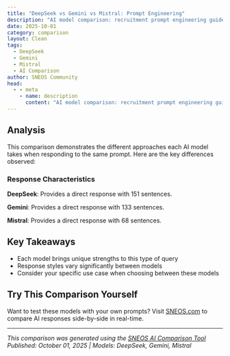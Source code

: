 ```yaml
---
title: "DeepSeek vs Gemini vs Mistral: Prompt Engineering"
description: "AI model comparison: recruitment prompt engineering guide..."
date: 2025-10-01
category: comparison
layout: Clean
tags:
  - DeepSeek
  - Gemini
  - Mistral
  - AI Comparison
author: SNEOS Community
head:
  - - meta
    - name: description
      content: "AI model comparison: recruitment prompt engineering guide..."
---
```


<ChatComparison
  title="DeepSeek vs Gemini vs Mistral: Prompt Engineering"
  prompt="recruitment prompt engineering guide"
  :responses='{
    "DeepSeek": "Of course. Here is a comprehensive guide to prompt engineering for recruitment, designed for both recruiters and hiring managers.\n\nThis guide will move from basic principles to advanced techniques, complete with examples.\n\n---\n\n### **Why Prompt Engineering is a Game-Changer for Recruitment**\n\nTraditional recruiting relies on manual searches, keyword matching, and intuition. AI, when guided by effective prompts, can:\n*   **Automate repetitive tasks:** Sourcing, screening, and outreach.\n*   **Reduce bias:** Focus on skills and experience rather than gut feelings.\n*   **Improve quality:** Find passive candidates who are a perfect fit but aren\u0027t actively looking.\n*   **Increase speed:** Process hundreds of profiles or applications in minutes.\n*   **Enhance communication:** Draft personalized messages and job descriptions quickly.\n\n---\n\n### **Part 1: The Core Principles of Recruitment Prompt Engineering**\n\nThink of the AI as a new, super-efficient junior recruiter. You need to give it clear, specific instructions to get the best results.\n\n1.  **Be Specific \u0026 Detailed:** Vague prompts get vague results. Instead of \u0022find me a developer,\u0022 specify the tech stack, years of experience, industry, and key projects.\n2.  **Provide Context:** The AI doesn\u0027t know your company culture, the team\u0027s dynamics, or the unspoken requirements of the role. You must provide this.\n3.  **Assign a Role:** This is a powerful technique. Tell the AI *who* it is supposed to be (e.g., \u0022Act as a senior technical recruiter at a fast-growing SaaS company...\u0022).\n4.  **Use Iterative Refinement:** Your first prompt might not be perfect. Use the AI\u0027s response to ask follow-up questions, clarify, and refine the output.\n5.  **Structure Your Prompt:** A good prompt has a clear structure: **Role \u002B Goal \u002B Context \u002B Instructions \u002B Format**.\n\n---\n\n### **Part 2: The Prompt Formula for Recruitment**\n\nUse this template to structure your prompts effectively:\n\n**[ROLE]**\nAct as a [e.g., Senior Technical Recruiter, Sourcing Specialist, HR Manager].\n\n**[GOAL]**\nYour goal is to [e.g., source 10 qualified candidates, write a job description, screen this resume].\n\n**[CONTEXT]**\nOur company, [Company Name], is a [Industry] company that [Brief Description]. The team is looking for a candidate who is [Key Soft Skills/Team Dynamics]. The hiring manager has emphasized [Specific Need or Pet Peeve].\n\n**[INPUT]**\n[Paste the job description, resume text, or other relevant data here].\n\n**[INSTRUCTIONS \u0026 FORMAT]**\nPerform the following tasks:\n1.  [Step 1]\n2.  [Step 2]\n3.  [Step 3]\nFormat the output as [e.g., a bulleted list, a table, an email].\n\n---\n\n### **Part 3: Practical Prompt Examples for the Recruitment Workflow**\n\n#### **A. Sourcing \u0026 Candidate Profile Building**\n\n**Prompt 1: Creating an Ideal Candidate Persona**\n\u003E **Role:** Act as a strategic recruitment partner.\n\u003E **Goal:** Create a detailed candidate persona for a \u0022Senior Data Scientist\u0022 role.\n\u003E **Context:** We are a FinTech company focused on fraud detection. We need someone who is not only technically skilled but also can explain complex models to non-technical stakeholders.\n\u003E **Instructions:**\n\u003E 1.  Outline the key hard skills (programming languages, ML frameworks, tools).\n\u003E 2.  Outline the essential soft skills and personality traits.\n\u003E 3.  Describe the type of previous companies or projects they might have worked on.\n\u003E 4.  Suggest where we might find this candidate online (e.g., specific GitHub niches, research papers, communities).\n\u003E **Format:** A structured report with clear headings.\n\n**Prompt 2: Generating Boolean Search Strings**\n\u003E **Role:** You are a Boolean search expert for LinkedIn and GitHub.\n\u003E **Goal:** Generate 5 powerful Boolean search strings to find a \u0022DevOps Engineer with AWS and Kubernetes experience.\u0022\n\u003E **Context:** We want to target candidates who have worked in scale-up environments. Exclude recruiters and consultants.\n\u003E **Instructions:**\n\u003E 1.  Create strings of varying specificity (broad to narrow).\n\u003E 2.  Include synonyms for key skills (e.g., \u0022ECS\u0022 for \u0022Kubernetes\u0022).\n\u003E 3.  Use exclusion terms to filter out irrelevant profiles.\n\u003E **Format:** A numbered list with a brief explanation for each string.\n\n#### **B. Writing \u0026 Optimizing Job Descriptions**\n\n**Prompt 3: Drafting a Compelling Job Description**\n\u003E **Role:** Act as a talented copywriter specializing in employer branding.\n\u003E **Goal:** Write a engaging job description for a \u0022Product Marketing Manager.\u0022\n\u003E **Context:** Company: \u0022InnovateTech,\u0022 a B2B SaaS company. Our culture is collaborative, fast-paced, and data-driven. We offer remote work and professional development stipends.\n\u003E **Input:** [Paste a basic, bullet-point list of responsibilities and requirements].\n\u003E **Instructions:**\n\u003E 1.  Write a compelling introduction about the company and the impact of this role.\n\u003E 2.  Transform the responsibilities into \u0022What You\u0027ll Do\u0022 section, focusing on outcomes, not just tasks.\n\u003E 3.  Structure the requirements into \u0022What You\u0027ll Bring,\u0022 separating \u0022Must-Haves\u0022 from \u0022Nice-to-Haves.\u0022\n\u003E 4.  Highlight our company benefits and culture.\n\u003E 5.  Use inclusive language to attract a diverse candidate pool.\n\u003E **Format:** A well-structured job description with sections.\n\n#### **C. Candidate Screening \u0026 Assessment**\n\n**Prompt 4: Screening a Resume Against a JD**\n\u003E **Role:** You are an objective and meticulous recruitment assistant.\n\u003E **Goal:** Analyze the provided resume against the job description and provide a suitability score out of 10.\n\u003E **Input:** [Paste the FULL Job Description] [Paste the FULL Resume Text]\n\u003E **Instructions:**\n\u003E 1.  Identify clear matches between the candidate\u0027s experience and the JD requirements.\n\u003E 2.  Identify any major gaps or missing \u0022must-have\u0022 qualifications.\n\u003E 3.  Flag any potential red flags (e.g., frequent job-hopping without explanation).\n\u003E 4.  Suggest 3-4 key questions to ask in a screening interview to clarify the gaps.\n\u003E **Format:** A table with columns: \u0022Criteria,\u0022 \u0022Match Status (Met/Partial/Gap),\u0022 and \u0022Evidence/Notes.\u0022\n\n**Prompt 5: Generating Interview Questions**\n\u003E **Role:** Act as an experienced hiring manager for a software engineering team.\n\u003E **Goal:** Create a structured interview plan for a \u0022Front-End Developer\u0022 candidate.\n\u003E **Context:** We need to assess their technical skills in React, their problem-solving approach, and their collaboration skills.\n\u003E **Instructions:**\n\u003E 1.  Generate 5 technical questions related to React and modern JavaScript.\n\u003E 2.  Generate 3 behavioral questions using the STAR method (Situation, Task, Action, Result) to assess teamwork and handling deadlines.\n\u003E 3.  Generate 1 system design question for a simple feature.\n\u003E 4.  Provide a rubric for evaluating answers to the behavioral questions.\n\u003E **Format:** A structured list with questions, the skill they assess, and the evaluation rubric.\n\n#### **D. Candidate Communication \u0026 Outreach**\n\n**Prompt 6: Writing a Personalized Outreach Message**\n\u003E **Role:** You are a recruiter tasked with writing a warm, personalized InMail to a passive candidate.\n\u003E **Goal:** Draft a short, engaging message to pique their interest.\n\u003E **Context:** Candidate\u0027s name is Sarah. She currently works at \u0022DataCorp\u0022 on NLP projects. Our company, \u0022AI for Good,\u0022 is working on using NLP to analyze climate science reports. I found her on GitHub.\n\u003E **Instructions:**\n\u003E 1.  Personalize the opening by mentioning her specific project on GitHub.\n\u003E 2.  Briefly connect her work to our company\u0027s mission.\n\u003E 3.  Keep it concise (under 150 words).\n\u003E 4.  Include a clear, low-commitment call-to-action (e.g., \u0022Would you be open to a 15-minute chat to learn more?\u0022).\n\u003E **Format:** The text of the InMail/email.\n\n---\n\n### **Part 4: Advanced Techniques \u0026 Best Practices**\n\n*   **Chain of Thought (CoT):** For complex tasks, ask the AI to \u0022think step-by-step.\u0022 This can lead to more logical and thorough outputs, especially for screening or creating assessment rubrics.\n*   **Few-Shot Prompting:** Provide examples of what you want.\n    *   *Example:* \u0022Here are two examples of good outreach messages that got a high response rate: [Example 1] [Example 2]. Now, write a new one for a DevOps Engineer using the same style and tone.\u0022\n*   **Mitigating Bias:** Explicitly instruct the AI to avoid bias.\n    *   *Add to your prompts:* \u0022Focus only on skills, experience, and project outcomes. Ignore university names, demographic indicators, and extracurricular activities that are not directly relevant to the job.\u0022\n*   **Data Privacy is Paramount:** **NEVER** paste real candidate names, contact information, or other personally identifiable information (PII) into a public AI chatbot. Use anonymized data or platforms with robust data privacy agreements.\n\n### **Conclusion**\n\nPrompt engineering is not about magic spells; it\u0027s about clear, structured communication. By treating the AI as a collaborative partner and providing it with rich context and precise instructions, you can transform your recruitment process, making it more efficient, effective, and fair. Start with the formula, practice with the examples, and soon you\u0027ll be developing your own powerful prompts.",
    "Gemini": "## Recruitment Prompt Engineering Guide: Crafting Prompts that Attract \u0026 Engage\n\nThis guide provides best practices for crafting effective prompts in recruitment, whether you\u0027re using them in:\n\n*   **Job Ads:** To attract the right candidates and deter the wrong ones.\n*   **Application Forms:** To gather relevant information efficiently.\n*   **Pre-screening Assessments:** To quickly evaluate candidates\u0027 skills and fit.\n*   **Interviews:** To guide conversations and uncover hidden talents.\n*   **Social Media \u0026 Employer Branding:** To engage potential candidates.\n\n**I. Understanding Your Goals:**\n\nBefore crafting any prompt, clarify your objectives:\n\n*   **What information are you trying to elicit?**  Be specific. Don\u0027t just ask \u0022Tell me about yourself.\u0022 Ask, \u0022Describe a time you had to overcome a significant challenge in a team project.\u0022\n*   **What kind of response are you looking for?**  Qualitative (narrative, opinions) or Quantitative (data, numbers)?\n*   **What are the key criteria for a successful candidate?**  Align your prompts to assess these.\n*   **What are the potential biases you need to mitigate?**  Review prompts for unintended bias based on gender, race, age, etc.\n\n**II. Principles of Effective Prompt Engineering for Recruitment:**\n\n*   **Clarity \u0026 Specificity:** Use precise language and avoid ambiguity.\n*   **Relevance:** Ensure the prompt directly relates to the role and required skills.\n*   **Conciseness:** Keep prompts short and easy to understand.  Avoid jargon.\n*   **Action-Oriented:** Phrase prompts that encourage action and thoughtful responses. Use action verbs.\n*   **Behavioral Focus:** Focus on past behavior as a predictor of future performance (STAR method).\n*   **Open-Endedness (Strategically):** Allow for genuine responses, but provide enough context to guide the answer.\n*   **Alignment with Company Culture:** Reflect your values and company\u0027s personality.\n*   **Fairness \u0026 Legality:**  Adhere to anti-discrimination laws and guidelines. Avoid questions about protected characteristics.\n*   **Ethical Considerations:**  Be transparent about how the information will be used.  Respect candidate privacy.\n\n**III. Prompt Engineering Techniques (with Examples):**\n\n**A.  Behavioral Questions (STAR Method):**\n\n*   **Concept:**  Asks candidates to describe a specific situation, task, action they took, and the result.\n*   **Example:** \u0022Describe a time you had to deal with a difficult client. What was the situation, what actions did you take, and what was the outcome? What did you learn from this experience?\u0022\n*   **Why it Works:** Reveals how the candidate handled real-world situations and provides insights into their problem-solving, communication, and interpersonal skills.\n\n**B.  Situational Questions:**\n\n*   **Concept:** Presents hypothetical scenarios and asks how the candidate would respond.\n*   **Example:** \u0022Imagine you are leading a project and a key team member is consistently missing deadlines. How would you address this situation?\u0022\n*   **Why it Works:**  Assesses decision-making skills, problem-solving approach, and ability to handle pressure.\n\n**C.  Skill-Based Questions:**\n\n*   **Concept:** Directly probes for specific skills required for the role.\n*   **Example:**  \u0022Describe your experience with [specific software/tool] and how you have used it to achieve [specific outcome].\u0022 (e.g., \u0022Describe your experience with Salesforce and how you have used it to generate sales reports and track customer interactions.\u0022)\n*   **Why it Works:**  Verifies technical proficiency and provides quantifiable evidence of skills.\n\n**D.  Motivation \u0026 Values Alignment:**\n\n*   **Concept:** Explores the candidate\u0027s reasons for applying and their alignment with the company\u0027s values.\n*   **Example:** \u0022Why are you interested in this particular role at our company? What aspects of our company culture resonate with you?\u0022\n*   **Why it Works:**  Helps determine if the candidate is genuinely interested and a good cultural fit.\n\n**E.  Problem-Solving \u0026 Critical Thinking:**\n\n*   **Concept:** Presents a problem or challenge and asks the candidate to outline their approach to solving it.\n*   **Example:** \u0022Describe a time you identified a problem in a process and took the initiative to improve it. What steps did you take, and what was the impact of your improvements?\u0022\n*   **Why it Works:**  Assesses analytical skills, initiative, and ability to think strategically.\n\n**F.  Scenario-Based Simulations (Advanced):**\n\n*   **Concept:**  Creates a realistic work-related scenario and asks the candidate to perform a task or make a decision. (e.g., writing a sample email response to a customer complaint, analyzing a dataset).\n*   **Example:** \u0022Attached is a sample customer feedback report.  Please analyze it and identify the top three areas where we can improve our customer service.\u0022\n*   **Why it Works:**  Provides a direct assessment of the candidate\u0027s ability to perform the job. Requires more resources to develop and implement.\n\n**IV. Examples Across Different Recruitment Stages:**\n\n**A. Job Ad Prompts:**\n\n*   **Instead of:** \u0022Looking for a motivated individual.\u0022\n*   **Try:** \u0022Are you a highly organized and results-oriented individual with a proven track record of exceeding sales targets?\u0022 (More specific and action-oriented)\n*   **Instead of:** \u0022Good communication skills required.\u0022\n*   **Try:** \u0022Do you excel at communicating complex ideas clearly and concisely to both technical and non-technical audiences?\u0022 (Defines what \u0022good communication\u0022 means in this context).\n\n**B. Application Form Prompts:**\n\n*   **Instead of:** \u0022List your previous responsibilities.\u0022\n*   **Try:** \u0022Describe your key accomplishments and contributions in your previous role, highlighting how they relate to the requirements of this position.\u0022 (Focuses on outcomes and relevance).\n*   **Instead of:**  Just a blank field for \u0022Cover Letter\u0022.\n*   **Try:** \u0022In no more than 300 words, explain why you are the ideal candidate for this position, highlighting your relevant skills and experience.\u0022 (Provides guidance and word limit).\n\n**C. Pre-Screening Assessment Prompts:**\n\n*   **Example (Coding):** \u0022Write a function in Python that takes a list of integers and returns the sum of all even numbers in the list.\u0022 (Tests specific coding skill)\n*   **Example (Customer Service):** \u0022Choose the best response to the following customer complaint about a delayed shipment. (Multiple Choice options provided).\u0022 (Tests customer service skills and judgment).\n\n**D. Interview Prompts:**\n\n*   **Instead of:** \u0022Tell me about a time you failed.\u0022\n*   **Try:** \u0022Describe a time you faced a setback on a project. What did you learn from the experience, and how did you apply that learning in future situations?\u0022 (Focuses on learning and growth).\n*   **Instead of:** \u0022Where do you see yourself in five years?\u0022\n*   **Try:** \u0022How does this role align with your long-term career goals, and what skills do you hope to develop in the next few years?\u0022 (More practical and relevant to the position).\n\n**E. Social Media \u0026 Employer Branding Prompts:**\n\n*   **Instead of:**  \u0022Join our team!\u0022\n*   **Try:**  \u0022Share your biggest career success story and tag a colleague who helped you achieve it! #Teamwork #CompanyCulture\u0022 (Encourages engagement and showcases company values).\n*   **Instead of:**  \u0022We\u0027re a great company!\u0022\n*   **Try:** \u0022What\u0027s the most rewarding part of your job at [Company Name]? Share your experience in the comments below! #EmployeeSpotlight #CompanyPride\u0022 (Authentic and engaging).\n\n**V.  Mitigating Bias:**\n\n*   **Blind Review:** Remove identifying information from resumes and applications during initial screening.\n*   **Standardized Questions:** Use the same questions for all candidates for a particular role.\n*   **Structured Interviews:**  Follow a pre-defined interview guide with specific questions and rating scales.\n*   **Focus on Observable Behaviors:** Frame questions to elicit specific examples of past performance.\n*   **Avoid Hypothetical Questions Based on Group Membership:**  Don\u0027t ask questions that assume candidates\u0027 preferences based on their demographics (e.g., \u0022As a woman, how do you balance work and family?\u0022).\n*   **Use Gender-Neutral Language:**  Avoid terms that could be perceived as biased toward one gender.\n\n**VI.  Testing and Iteration:**\n\n*   **Pilot Test:**  Try out your prompts with a small group of internal employees or trusted contacts to get feedback.\n*   **Analyze Response Data:** Track the quality and relevance of responses received to identify areas for improvement.\n*   **A/B Testing:** Experiment with different versions of the same prompt to see which one generates the best results.\n*   **Continuously Refine:** Regularly review and update your prompts based on performance data and changing needs.\n\n**VII.  Tools and Resources:**\n\n*   **AI-powered writing assistants:** (e.g., Grammarly, ProWritingAid) Can help with grammar, clarity, and conciseness.\n*   **ATS (Applicant Tracking System):** Most ATS platforms have features for creating and managing job postings and application forms.\n*   **Interview training programs:** Many companies offer training programs on structured interviewing and bias mitigation.\n*   **Online resources:** SHRM (Society for Human Resource Management) and other HR organizations offer valuable resources and best practices.\n\n**VIII. Key Takeaways:**\n\n*   Effective prompt engineering is crucial for attracting, screening, and assessing candidates effectively.\n*   Focus on clarity, relevance, and action-oriented language.\n*   Use behavioral questions and situational scenarios to assess skills and predict future performance.\n*   Prioritize fairness, legality, and ethical considerations.\n*   Continuously test, refine, and iterate your prompts based on data and feedback.\n\nBy following these guidelines, you can craft compelling prompts that help you find the best talent for your organization. Good luck!\n",
    "Mistral": "Creating effective recruitment prompts is crucial for attracting the right candidates and ensuring a smooth hiring process. Here\u2019s a guide to help you engineer compelling recruitment prompts:\n\n### 1. **Understand Your Target Audience**\n   - **Identify the Ideal Candidate:** Define the skills, experience, and qualities you are looking for.\n   - **Cultural Fit:** Consider the company culture and values that the candidate should align with.\n\n### 2. **Craft a Clear and Compelling Job Title**\n   - **Be Specific:** Use clear and descriptive titles (e.g., \u0022Senior Software Engineer\u0022 instead of \u0022Engineer\u0022).\n   - **Avoid Jargon:** Ensure the title is understandable to a broad audience.\n\n### 3. **Write an Engaging Job Description**\n   - **Introduction:** Start with a brief overview of the company and the role.\n   - **Responsibilities:** Clearly outline the key duties and responsibilities.\n   - **Qualifications:** List the required skills, experience, and qualifications.\n   - **Benefits:** Highlight the benefits and perks of the job (e.g., salary, health insurance, flexible hours).\n   - **Company Culture:** Describe the company culture and work environment.\n\n### 4. **Use Inclusive Language**\n   - **Avoid Bias:** Use gender-neutral language and avoid stereotypes.\n   - **Be Welcoming:** Ensure the language is inclusive and welcoming to diverse candidates.\n\n### 5. **Highlight Growth Opportunities**\n   - **Career Development:** Mention opportunities for professional growth and development.\n   - **Training Programs:** Highlight any training or mentorship programs available.\n\n### 6. **Provide Clear Application Instructions**\n   - **Application Process:** Clearly outline the steps to apply (e.g., submit a resume and cover letter).\n   - **Deadline:** Specify the application deadline.\n   - **Contact Information:** Provide contact details for any questions or inquiries.\n\n### 7. **Leverage Technology**\n   - **Applicant Tracking Systems (ATS):** Use ATS to manage and filter applications efficiently.\n   - **AI Tools:** Utilize AI-driven tools for screening resumes and conducting initial interviews.\n\n### 8. **Optimize for Search Engines**\n   - **Keywords:** Include relevant keywords to improve visibility on job boards and search engines.\n   - **SEO:** Optimize the job description for search engine optimization (SEO).\n\n### 9. **Use Visuals and Multimedia**\n   - **Images and Videos:** Incorporate images, videos, or infographics to make the job posting more engaging.\n   - **Company Tour:** Provide a virtual tour of the workplace or a video introduction from the hiring manager.\n\n### 10. **Promote on Multiple Channels**\n   - **Job Boards:** Post on popular job boards like LinkedIn, Indeed, and Glassdoor.\n   - **Social Media:** Share the job posting on social media platforms.\n   - **Company Website:** Ensure the job posting is easily accessible on the company\u2019s career page.\n\n### 11. **Follow Up with Candidates**\n   - **Acknowledgment:** Send an acknowledgment email to confirm receipt of the application.\n   - **Updates:** Keep candidates informed about the status of their application.\n\n### 12. **Gather Feedback**\n   - **Candidate Experience:** Collect feedback from candidates about the application process.\n   - **Continuous Improvement:** Use the feedback to improve future recruitment prompts and processes.\n\n### Example Recruitment Prompt\n\n**Job Title:** Senior Software Engineer\n\n**Company Overview:**\nJoin [Company Name], a leading innovator in [industry]. We are committed to [company mission] and value [company values].\n\n**Job Description:**\nWe are seeking a Senior Software Engineer to join our dynamic team. In this role, you will be responsible for designing, developing, and maintaining high-quality software solutions.\n\n**Responsibilities:**\n- Lead the development of new software features and enhancements.\n- Collaborate with cross-functional teams to define, design, and ship new features.\n- Write clean, efficient, and maintainable code.\n- Participate in code reviews and contribute to the continuous improvement of our software development processes.\n\n**Qualifications:**\n- Bachelor\u2019s degree in Computer Science or a related field.\n- Proven experience as a Software Engineer or similar role.\n- Proficiency in [specific programming languages].\n- Strong problem-solving skills and attention to detail.\n\n**Benefits:**\n- Competitive salary and benefits package.\n- Flexible work hours and remote work options.\n- Opportunities for professional development and training.\n\n**Company Culture:**\nAt [Company Name], we foster a collaborative and inclusive work environment. We value diversity and encourage innovation.\n\n**Application Instructions:**\nTo apply, please submit your resume and cover letter to [email address] by [deadline]. For any questions, contact [contact name] at [contact email].\n\nBy following this guide, you can create effective recruitment prompts that attract the best candidates and streamline your hiring process."
  }'
  published-date="15:32"
/>

## Analysis

This comparison demonstrates the different approaches each AI model takes when responding to the same prompt. Here are the key differences observed:

### Response Characteristics

**DeepSeek**: Provides a direct response with 151 sentences. 

**Gemini**: Provides a direct response with 133 sentences. 

**Mistral**: Provides a direct response with 68 sentences. 

## Key Takeaways

- Each model brings unique strengths to this type of query
- Response styles vary significantly between models
- Consider your specific use case when choosing between these models

## Try This Comparison Yourself

Want to test these models with your own prompts? Visit [SNEOS.com](https://sneos.com) to compare AI responses side-by-side in real-time.

---

*This comparison was generated using the [SNEOS AI Comparison Tool](https://sneos.com)*
*Published: October 01, 2025 | Models: DeepSeek, Gemini, Mistral*
